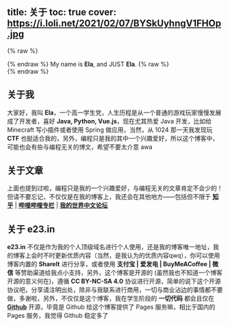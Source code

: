title: 关于
toc: true
cover: https://i.loli.net/2021/02/07/BYSkUyhngV1FHOp.jpg
---

{% raw %}<div class="notification is-info">{% endraw %}
<i class="fas fa-home"></i> My name is <strong>Ela</strong>, and JUST <strong>Ela</strong>.
{% raw %}</div>{% endraw %}

## 关于我

大家好，我叫 **Ela**，一个高一学生党，人生历程是从一个普通的游戏玩家慢慢发展成了开发者，喜好 **Java, Python, Vue.js**，现在尤其热爱 Java 开发，比如给 Minecraft 写小插件或者使用 Spring 做应用，当然，从 1024 那一天我发现玩 **CTF** 也挺适合我的，另外，编程只是我的其中一个兴趣爱好，所以这个博客中，可能也会有些与编程无关的博文，希望不要太介意 awa

## 关于文章

上面也提到过啦，编程只是我的一个兴趣爱好，与编程无关的文章肯定不会少的！但请不要忘记，不仅仅是在我的博客上，我还会在其他地方——包括但不限于 [**知乎**](https://www.zhihu.com/people/elabosak) | [**哔哩哔哩专栏**](https://space.bilibili.com/155510267/article) | [**我的世界中文论坛**](https://www.mcbbs.net)

## 关于 **e23.in**

**e23.in** 不仅是作为我的个人顶级域名进行个人使用，还是我的博客唯一地址，我的博客上会时不时更新优质内容（当然，是我认为的优质内容qwq），你可以使用博客内置的 **ShareIt** 进行分享，或者使用 **支付宝 | 爱发电 | BuyMeACoffee | 微信** 等赞助渠道给我点小支持，另外，这个博客是开源的 (虽然我也不知道一个博客开源的意义何在)，遵循 **CC BY-NC-SA 4.0** 协议进行开源，简单的说下这个开源协议吧，分享请注明出处，除非与我联系进行商用，一切与商业沾边的事情都不要做，多谢啦，另外，不仅仅是这个博客，我在学生阶段的 **一切代码** 都会且仅在 **[Github](https://github.com/ElaBosak233)** 开源，毕竟是 Github 给这个博客提供了 Pages 服务嘛，相比于国内的 Pages 服务，我觉得 Github 稳定多了

<!-- <div align="right">
    <img src="https://i.loli.net/2020/07/26/faS83ywjAuI2cGq.png" width=50% height=50% />
</div> -->